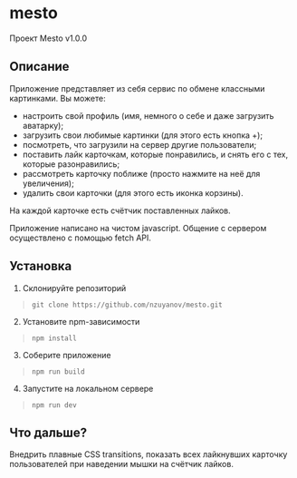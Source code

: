 # mesto
Проект Mesto v1.0.0

## Описание
Приложение представляет из себя сервис по обмене классными картинками. Вы можете:

* настроить свой профиль (имя, немного о себе и даже загрузить аватарку);
* загрузить свои любимые картинки (для этого есть кнопка +);
* посмотреть, что загрузили на сервер другие пользователи;
* поставить лайк карточкам, которые понравились, и снять его с тех, которые разонравились;
* рассмотреть карточку поближе (просто нажмите на неё для увеличения);
* удалить свои карточки (для этого есть иконка корзины).

На каждой карточке есть счётчик поставленных лайков.

Приложение написано на чистом javascript. Общение с сервером осуществлено с помощью fetch API.

## Установка
1. Склонируйте репозиторий
>`git clone https://github.com/nzuyanov/mesto.git`

2. Установите npm-зависимости
>`npm install`

3. Соберите приложение
>`npm run build`

4. Запустите на локальном сервере
>`npm run dev`

## Что дальше?
Внедрить плавные CSS transitions, показать всех лайкнувших карточку пользователей при наведении мышки на счётчик лайков.